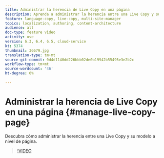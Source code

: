 ```yaml
---
title: Administrar la herencia de Live Copy en una página
description: Aprenda a administrar la herencia entre una Live Copy y su modelo a nivel de página
feature: language-copy, live-copy, multi-site-manager
topics: localization, authoring, content-architecture
audience: all
doc-type: feature video
activity: use
version: 6.3, 6.4, 6.5, cloud-service
kt: 5374
thumbnail: 36679.jpg
translation-type: tm+mt
source-git-commit: 0d4d1140dd226bbb02de0b19942b55495e3e2b2c
workflow-type: tm+mt
source-wordcount: '46'
ht-degree: 0%

---
```



# Administrar la herencia de Live Copy en una página {#manage-live-copy-page}

Descubra cómo administrar la herencia entre una Live Copy y su modelo a nivel de página.
>[!VIDEO](https://video.tv.adobe.com/v/36679?quality=12&learn=on)
